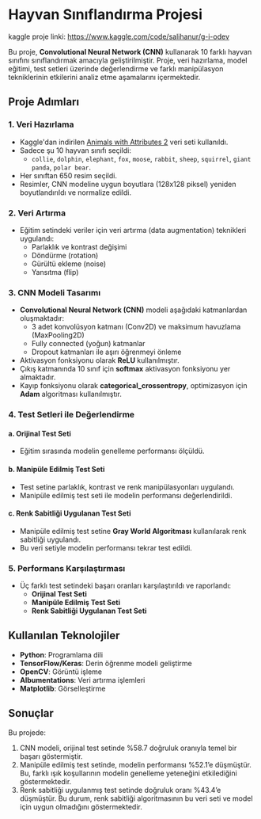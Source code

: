 
# Hayvan Sınıflandırma Projesi

kaggle proje linki: https://www.kaggle.com/code/salihanur/g-i-odev

  Bu proje, **Convolutional Neural Network (CNN)** kullanarak 10 farklı hayvan sınıfını sınıflandırmak amacıyla geliştirilmiştir. Proje, veri hazırlama, model eğitimi, test setleri üzerinde değerlendirme ve farklı manipülasyon tekniklerinin etkilerini analiz etme aşamalarını içermektedir.

## **Proje Adımları**

### **1. Veri Hazırlama**
- Kaggle'dan indirilen [Animals with Attributes 2](https://www.kaggle.com/datasets/rrebirrth/animals-with-attributes-2) veri seti kullanıldı.
- Sadece şu 10 hayvan sınıfı seçildi: 
  - `collie`, `dolphin`, `elephant`, `fox`, `moose`, `rabbit`, `sheep`, `squirrel`, `giant panda`, `polar bear`.
- Her sınıftan 650 resim seçildi.
- Resimler, CNN modeline uygun boyutlara (128x128 piksel) yeniden boyutlandırıldı ve normalize edildi.

### **2. Veri Artırma**
- Eğitim setindeki veriler için veri artırma (data augmentation) teknikleri uygulandı:
  - Parlaklık ve kontrast değişimi
  - Döndürme (rotation)
  - Gürültü ekleme (noise)
  - Yansıtma (flip)

### **3. CNN Modeli Tasarımı**
- **Convolutional Neural Network (CNN)** modeli aşağıdaki katmanlardan oluşmaktadır:
  - 3 adet konvolüsyon katmanı (Conv2D) ve maksimum havuzlama (MaxPooling2D)
  - Fully connected (yoğun) katmanlar
  - Dropout katmanları ile aşırı öğrenmeyi önleme
- Aktivasyon fonksiyonu olarak **ReLU** kullanılmıştır.
- Çıkış katmanında 10 sınıf için **softmax** aktivasyon fonksiyonu yer almaktadır.
- Kayıp fonksiyonu olarak **categorical_crossentropy**, optimizasyon için **Adam** algoritması kullanılmıştır.

### **4. Test Setleri ile Değerlendirme**
#### a. Orijinal Test Seti
- Eğitim sırasında modelin genelleme performansı ölçüldü.

#### b. Manipüle Edilmiş Test Seti
- Test setine parlaklık, kontrast ve renk manipülasyonları uygulandı.
- Manipüle edilmiş test seti ile modelin performansı değerlendirildi.

#### c. Renk Sabitliği Uygulanan Test Seti
- Manipüle edilmiş test setine **Gray World Algoritması** kullanılarak renk sabitliği uygulandı.
- Bu veri setiyle modelin performansı tekrar test edildi.

### **5. Performans Karşılaştırması**
- Üç farklı test setindeki başarı oranları karşılaştırıldı ve raporlandı:
  - **Orijinal Test Seti**
  - **Manipüle Edilmiş Test Seti**
  - **Renk Sabitliği Uygulanan Test Seti**

## **Kullanılan Teknolojiler**
- **Python**: Programlama dili
- **TensorFlow/Keras**: Derin öğrenme modeli geliştirme
- **OpenCV**: Görüntü işleme
- **Albumentations**: Veri artırma işlemleri
- **Matplotlib**: Görselleştirme

## **Sonuçlar**
Bu projede:
1. CNN modeli, orijinal test setinde %58.7 doğruluk oranıyla temel bir başarı göstermiştir.
2. Manipüle edilmiş test setinde, modelin performansı %52.1’e düşmüştür. Bu, farklı ışık koşullarının modelin genelleme yeteneğini etkilediğini göstermektedir.
3. Renk sabitliği uygulanmış test setinde doğruluk oranı %43.4’e düşmüştür. Bu durum, renk sabitliği algoritmasının bu veri seti ve model için uygun olmadığını göstermektedir.
